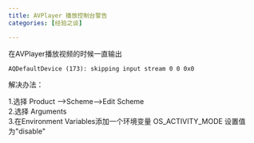 ```yaml
---
title: AVPlayer 播放控制台警告
categories: [经验之谈]

---
```


在AVPlayer播放视频的时候一直输出

```
AQDefaultDevice (173): skipping input stream 0 0 0x0
```

解决办法：

1.选择 Product -->Scheme-->Edit Scheme  
2.选择 Arguments  
3.在Environment Variables添加一个环境变量 OS_ACTIVITY_MODE 设置值为"disable"
